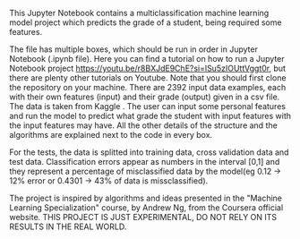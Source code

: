This Jupyter Notebook contains a multiclassification machine learning model project which predicts the grade of a student, being required some features.

The file has multiple boxes, which should be run in order in Jupyter Notebook (.ipynb file). Here you can find a tutorial on how to run a Jupyter Notebook project https://youtu.be/r8BXJdE9ChE?si=lSu5zIOUttVggt0r, but there are plenty other tutorials on Youtube. Note that you should first clone the repository on your machine.  There are 2392 input data examples, each with their own features (input) and their grade (output) given in a csv file.  The data is taken from Kaggle . The user can  input some personal features and run the model to predict what grade the student with input features with the input features may have. All the other details of the structure and the algorithms are explained next to the code in every box.


For the tests, the data is splitted into training data, cross validation data and test data. Classification errors appear as numbers in the interval [0,1] and they represent a percentage of misclassified data by the model(eg 0.12 -> 12% error or 0.4301 -> 43% of data is missclassified).

The project is inspired by algorithms and ideas presented in the "Machine Learning Specialization" course, by Andrew Ng, from the Coursera official website. THIS PROJECT IS JUST EXPERIMENTAL, DO NOT RELY ON ITS RESULTS IN THE REAL WORLD.

